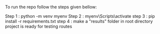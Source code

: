 To run the repo follow the steps given bellow:

Step 1 : python -m venv myenv
Step 2 : myenv\Scripts\activate
step 3 : pip install -r requirements.txt
step 4 : make a "results" folder in root directory
project is ready for testing routes
